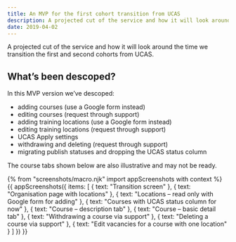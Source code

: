 ```yaml
---
title: An MVP for the first cohort transition from UCAS
description: A projected cut of the service and how it will look around the time we transition the first and second cohorts from UCAS.
date: 2019-04-02
---
```

A projected cut of the service and how it will look around the time we transition the first and second cohorts from UCAS.

## What’s been descoped?

In this MVP version we’ve descoped:

* adding courses (use a Google form instead)
* editing courses (request through support)
* adding training locations (use a Google form instead)
* editing training locations (request through support)
* UCAS Apply settings
* withdrawing and deleting (request through support)
* migrating publish statuses and dropping the UCAS status column

The course tabs shown below are also illustrative and may not be ready.

{% from "screenshots/macro.njk" import appScreenshots with context %}
{{ appScreenshots({
  items: [
    { text: "Transition screen" },
    { text: "Organisation page with locations" },
    { text: "Locations – read only with Google form for adding" },
    { text: "Courses with UCAS status column for now" },
    { text: "Course – description tab" },
    { text: "Course – basic detail tab" },
    { text: "Withdrawing a course via support" },
    { text: "Deleting a course via support" },
    { text: "Edit vacancies for a course with one location" }
  ]
}) }}

